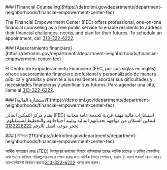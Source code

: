 <RenderIf language="default">
### [Financial Counseling](https://detroitmi.gov/departments/department-neighborhoods/financial-empowerment-center-fec)

The Financial Empowerment Center (FEC) offers professional, one-on-one financial counseling as a free public service to enable residents to address their financial challenges, needs, and plan for their futures. To schedule an appointment, call [313-322-6222](tel:+1-313-322-6222).

</RenderIf>

<RenderIf language="es">
### [Asesoramiento financiero](https://detroitmi.gov/departments/department-neighborhoods/financial-empowerment-center-fec)

El Centro de Empoderamiento Financiero (FEC, por sus siglas en inglés) ofrece asesoramiento financiero profesional y personalizado de manera pública y gratuita y permite a los residentes abordar sus dificultades y necesidades financieras y planificar sus futuros. Para agendar una cita, llame al [313-322-6222](tel:+1-313-322-6222). 

</RenderIf>

<RenderIf language="ar">
### [الاستشارة المالية](https://detroitmi.gov/departments/department-neighborhoods/financial-empowerment-center-fec)

يقدم مركز التمكين المالي (FEC) استشارات مالية مهنية فردية كخدمة عامة مجانية لتمكين السكان من مواجهة تحدياتهم المالية وتلبية احتياجاتهم والتخطيط لمستقبلهم. لحجز موعد، اتصل بالرقم [3133226222](tel:+1-313-322-6222).

</RenderIf>

<RenderIf language="bn">
### [মিশিগান 211](https://detroitmi.gov/departments/department-neighborhoods/financial-empowerment-center-fec)

আর্থিক ক্ষমতায়ন কেন্দ্র (FEC) বিনামূল্যের জনসেবা হিসাবে বাসিন্দাদের তাদের আর্থিক চ্যালেঞ্জ ও চাহিদা মোকাবিলা এবং তাদের ভবিষ্যৎ পরিকল্পনার ক্ষেত্রে সক্ষম করার জন্য আর্থিক বিষয়ে পেশাদার, ওয়ান-টু-ওয়ান পরামর্শ প্রদান করে। অ্যাপয়েন্টমেন্ট নির্ধারণ করতে [313-322-6222](tel:+1-313-322-6222) নম্বরে কল করুন।

</RenderIf>
